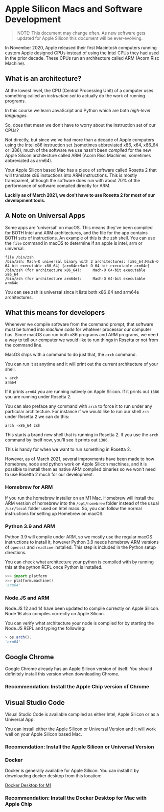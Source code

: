 # Apple Silicon Macs and Software Development

> NOTE: This document may change often. As new software gets updated for Apple
> Silicon this document will be ever-evolving.

In November 2020, Apple released their first Macintosh computers running custom
Apple designed CPUs instead of using the Intel CPUs they had used in the prior
decade. These CPUs run an architecture called ARM (Acorn Risc Machine).

## What is an architecture?

At the lowest level, the CPU (Central Processing Unit) of a computer uses
something called an _instruction set_ to actually do the work of running
programs.

In this course we learn JavaScript and Python which are both _high-level
languages_.

So, does that mean we don't have to worry about the instruction set of our CPUs?

Not directly, but since we've had more than a decade of Apple computers using
the Intel x86 instruction set (sometimes abbreviated x86, x64, x86_64 or i386),
much of the software we use hasn't been _compiled_ for the new Apple Silicon
architecture called ARM (Acorn Risc Machines, sometimes abbreviated as arm64).

Your Apple Silicon based Mac has a piece of software called Rosetta 2 that will translate x86 instuctions into ARM instructions. This is mostly transparent, although the software does run with about 70% of the performance of software compiled directly for ARM.

__Luckily as of March 2021, we don't have to use Rosetta 2 for most of our development tools.__

## A Note on Universal Apps

Some apps are 'universal' on macOS. This means they've been compiled for BOTH
Intel and ARM architectures, and the file for the app contains BOTH sets of
instructions. An example of this is the zsh shell. You can use the `file`
command in macOS to determine if an apple is intel, arm or universal.

```shell
file /bin/zsh
/bin/zsh: Mach-O universal binary with 2 architectures: [x86_64:Mach-O 64-bit executable x86_64] [arm64e:Mach-O 64-bit executable arm64e]
/bin/zsh (for architecture x86_64):     Mach-O 64-bit executable x86_64
/bin/zsh (for architecture arm64e):     Mach-O 64-bit executable arm64e
```

You can see zsh is universal since it lists both x86_64 and arm64e
architectures.

## What this means for developers

Whenever we compile software from the command prompt, that software must be
turned into _machine code_ for whatever processor our computer has.  Since macOS
can run both x86 programs and ARM programs, we need a way to tell our computer
we would like to run things in Rosetta or not from the command line.

MacOS ships with a command to do just that, the `arch` command.

You can run it at anytime and it will print out the current architecture of
your shell.

```shell
> arch
arm64
```

If it prints `arm64` you are running natively on Apple Silicon. If it prints out
`i386` you are running under Rosetta 2.

You can also preface any command with `arch` to force it to run under any
particular architecture. For instance if we would like to run our shell `zsh`
under Rosetta 2 we can do this:

```shell
arch -x86_64 zsh
```

This starts a brand new shell that is running in Rosetta 2. If you use the
`arch` command by itself now, you'll see it prints out `i386`.

This is handy for when we want to run something in Rosetta 2.

However, as of March 2021, several improvments have been made to how homebrew,
node and python work on Apple Silicon machines, and it is possible to install
them as native ARM compiled binaries so we won't need to use Rosetta 2 much for
our development.

### Homebrew for ARM

If you run the homebrew installer on an M1 Mac. Homebrew will install the ARM
version of homebrew into the `/opt/homebrew` folder instead of the usual
`/usr/local` folder used on Intel macs.  So, you can follow the normal
instructions for setting up Homebrew on macOS.

### Python 3.9 and ARM

Python 3.9 will compile under ARM, so we mostly use the regular macOS
instructions to install it, however Python 3.9 needs homebrew ARM versions of
`openssl` and `readline` installed. This step is included in the Python setup
directions.

You can check what architecture your python is compiled with by running
this at the python REPL once Python is installed.

```python
>>> import platform
>>> platform.machine()
'arm64'
```

### Node.JS and ARM

Node.JS 12 and 14 have been updated to compile correctly on Apple Silicon. Node
16 also compiles correctly on Apple Silicon.

You can verify what architecture your node is compiled for by starting the
Node.JS REPL and typing the following:

```js
> os.arch();
'arm64'
```

## Google Chrome

Google Chrome already has an Apple Silicon version of itself. You should
definitely install this version when downloading Chrome.

### __Recommendation:__ Install the Apple Chip version of Chrome

## Visual Studio Code

Visual Studio Code is available compiled as either Intel, Apple Silicon or as a Universal App.

You can install either the Apple Silicon or Universal Version and it will work
well on your Apple Silicon based Mac.

### __Recomendation:__ Install the Apple Silicon or Universal Version

### Docker

Docker is generally available for Apple Silicon. You can install it by
downloading docker desktop from this location:

[Docker Desktop for M1]

### __Recommendation:__ Install the Docker Desktop for Mac with Apple Chip

[Docker Desktop for M1]: https://www.docker.com/products/docker-desktop
